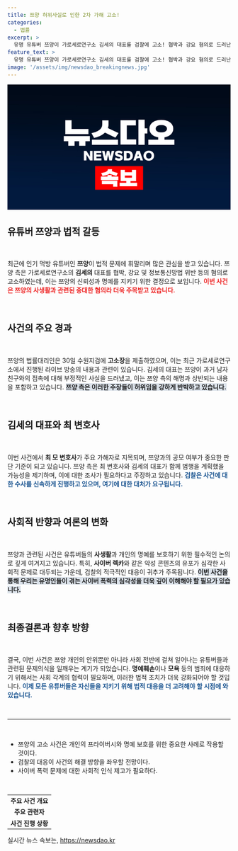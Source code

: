 ```yaml
---
title: 쯔양 허위사실로 인한 2차 가해 고소!
categories:
  - 법률
excerpt: >
  유명 유튜버 쯔양이 가로세로연구소 김세의 대표를 검찰에 고소! 협박과 강요 혐의로 드러난 뒤 전 남자친구의 허위사실 주장까지, 사건의 전말은? 클릭해 더 알아보세요!
feature_text: >
  유명 유튜버 쯔양이 가로세로연구소 김세의 대표를 검찰에 고소! 협박과 강요 혐의로 드러난 뒤 전 남자친구의 허위사실 주장까지, 사건의 전말은? 클릭해 더 알아보세요!
image: '/assets/img/newsdao_breakingnews.jpg'
---
```


<p><img src="/assets/img/newsdao_breakingnews.jpg" alt="implanttips 속보" /></p>

<h2 data-ke-size="size26">유튜버 쯔양과 법적 갈등</h2>

<p data-ke-size="size16">&nbsp;</p>

<p>최근에 인기 먹방 유튜버인 <b>쯔양</b>이 법적 문제에 휘말리며 많은 관심을 받고 있습니다. 쯔양 측은 가로세로연구소의 <b>김세의</b> 대표를 협박, 강요 및 정보통신망법 위반 등의 혐의로 고소하였는데, 이는 쯔양의 신뢰성과 명예를 지키기 위한 결정으로 보입니다. <b><span style="color: #ee2323;">이번 사건은 쯔양의 사생활과 관련된 중대한 혐의라 더욱 주목받고 있습니다.</span></b>  </p>

<p data-ke-size="size16">&nbsp;</p>

<h2 data-ke-size="size26">사건의 주요 경과</h2>

<p data-ke-size="size16">&nbsp;</p>

<p>쯔양의 법률대리인은 30일 수원지검에 <b>고소장</b>을 제출하였으며, 이는 최근 가로세로연구소에서 진행된 라이브 방송의 내용과 관련이 있습니다. 김세의 대표는 쯔양이 과거 남자친구와의 접촉에 대해 부정적인 사실을 드러냈고, 이는 쯔양 측의 해명과 상반되는 내용을 포함하고 있습니다. <b><span style="background-color: #21538527;">쯔양 측은 이러한 주장들이 허위임을 강하게 반박하고 있습니다.</span></b>  </p>

<p data-ke-size="size16">&nbsp;</p>

<h2 data-ke-size="size26">김세의 대표와 최 변호사</h2>

<p data-ke-size="size16">&nbsp;</p>

<p>이번 사건에서 <b>최 모 변호사</b>가 주요 가해자로 지목되며, 쯔양과의 공모 여부가 중요한 판단 기준이 되고 있습니다. 쯔양 측은 최 변호사와 김세의 대표가 함께 범행을 계획했을 가능성을 제기하며, 이에 대한 조사가 필요하다고 주장하고 있습니다. <b><span style="color: #1a5490;">검찰은 사건에 대한 수사를 신속하게 진행하고 있으며, 여기에 대한 대처가 요구됩니다.</span></b>  </p>

<p data-ke-size="size16">&nbsp;</p>

<h2 data-ke-size="size26">사회적 반향과 여론의 변화</h2>

<p data-ke-size="size16">&nbsp;</p>

<p>쯔양과 관련된 사건은 유튜버들의 <b>사생활</b>과 개인의 명예를 보호하기 위한 필수적인 논의로 깊게 여겨지고 있습니다. 특히, <b>사이버 렉카</b>와 같은 악성 콘텐츠의 유포가 심각한 사회적 문제로 대두되는 가운데, 검찰의 적극적인 대응이 귀추가 주목됩니다. <b><span style="background-color: #21538527;">이번 사건을 통해 우리는 유명인들이 겪는 사이버 폭력의 심각성을 더욱 깊이 이해해야 할 필요가 있습니다.</span></b>  </p>

<p data-ke-size="size16">&nbsp;</p>

<h2 data-ke-size="size26">최종결론과 향후 방향</h2>

<p data-ke-size="size16">&nbsp;</p>

<p>결국, 이번 사건은 쯔양 개인의 안위뿐만 아니라 사회 전반에 걸쳐 일어나는 유튜버들과 관련된 문제의식을 일깨우는 계기가 되었습니다. <b>명예훼손</b>이나 <b>모욕</b> 등의 범죄에 대응하기 위해서는 사회 각계의 협력이 필요하며, 이러한 법적 조치가 더욱 강화되어야 할 것입니다. <b><span style="color: #1a5490;">이제 모든 유튜버들은 자신들을 지키기 위해 법적 대응을 더 고려해야 할 시점에 와 있습니다.</span></b>  </p>

<p data-ke-size="size16">&nbsp;</p>

<hr/>

<p data-ke-size="size16">&nbsp;</p>

<ul>
  <li>쯔양의 고소 사건은 개인의 프라이버시와 명예 보호를 위한 중요한 사례로 작용할 것이다.</li>
  <li>검찰의 대응이 사건의 해결 방향을 좌우할 전망이다.</li>
  <li>사이버 폭력 문제에 대한 사회적 인식 제고가 필요하다.</li>
</ul>

<p data-ke-size="size16">&nbsp;</p>

<table>
  <tr>
    <td style="text-align: center; height: 17px;"><b>주요 사건 개요</b></td>
  </tr>
  <tr>
    <td style="text-align: center; height: 17px;"><b>주요 관련자</b></td>
  </tr>
  <tr>
    <td style="text-align: center; height: 17px;"><b>사건 진행 상황</b></td>
  </tr>
</table>
실시간 뉴스 속보는, <a href="https://newsdao.kr" rel="dofollow">https://newsdao.kr</a>


